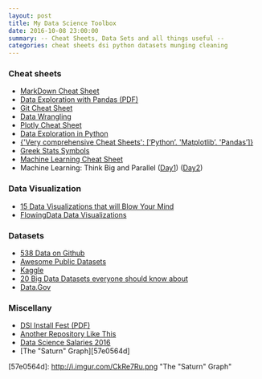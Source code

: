 ```yaml
---
layout: post
title: My Data Science Toolbox
date: 2016-10-08 23:00:00
summary: -- Cheat Sheets, Data Sets and all things useful --
categories: cheat sheets dsi python datasets munging cleaning
---
```


### Cheat sheets
+ [MarkDown Cheat Sheet][daa8bf2e]
+ [Data Exploration with Pandas (PDF)][765375b7]
+ [Git Cheat Sheet][5b59dee3]
+ [Data Wrangling][bf644cd9]
+ [Plotly Cheat Sheet][a0bc03de]
+ [Data Exploration in Python][5ef6cdbd]
+ [{'Very comprehensive Cheat Sheets': [‘Python’. 'Matplotlib’. 'Pandas’]}  ][61282ec4]
+ [Greek Stats Symbols][eb21dd19]
+ [Machine Learning Cheat Sheet][e85fc1d2]
+ Machine Learning: Think Big and Parallel ([Day1][46009404]) ([Day2][25db89c5])

[5b59dee3]: https://www.git-tower.com/blog/git-cheat-sheet/ "Git Cheat Sheet"
[daa8bf2e]: http://stationinthemetro.com/wp-content/uploads/2013/04/Markdown_Cheat_Sheet_v1-1.pdf "Markdown Cheat Sheet"
[765375b7]: /pdfs/DataEx_using_Pandas.pdf "Data Exploration using Pandas"
[bf644cd9]: https://github.com/ben519/DataWrangling/blob/master/Python/README.md "Data Wrangling"
[a0bc03de]: https://images.plot.ly/plotly-documentation/images/python_cheat_sheet.pdf "Plotly Cheat Sheet"
[5ef6cdbd]: https://www.analyticsvidhya.com/wp-content/uploads/2016/08/Data-Exploration-in-Python.pdf "Data Exploration in Python"
[61282ec4]: https://drive.google.com/drive/u/1/folders/0ByIrJAE4KMTtaGhRcXkxNHhmY2M "{'Very comprehensive Cheat Sheets': [‘Python’. 'Matplotlib’. 'Pandas’]}"
[eb21dd19]: http://www.rapidtables.com/math/symbols/Statistical_Symbols.htm "Greek Stats Symbols"
[e85fc1d2]: http://devzum.com/2015/06/best-machine-learning-cheat-sheets/ "Machine Learning Cheat Sheet"
[46009404]: https://www.cs.utexas.edu/~pingali/CS395T/2013fa/lectures/inderjit-day1.pdf "Day1"
[25db89c5]: https://www.cs.utexas.edu/~pingali/CS395T/2013fa/lectures/inderjit-day2.pdf "Day2"

### Data Visualization
+ [15 Data Visualizations that will Blow Your Mind][ec8ae7c9]
+ [FlowingData Data Visualizations][0f8cc95c]

[0f8cc95c]: http://flowingdata.com/ "FlowingData Data Visualizations"
[ec8ae7c9]: http://blog.udacity.com/2015/01/15-data-visualizations-will-blow-mind.html "15 Data Visualizations that will Blow Your Mind"

### Datasets
+ [538 Data on Github][f6738410]
+ [Awesome Public Datasets][4795b88c]
+ [Kaggle][56bee817]
+ [20 Big Data Datasets everyone should know about][8ae7b356]
+ [Data.Gov][fa181133]

[56bee817]:https://www.kaggle.com/datasets "Kaggle"
[4795b88c]:https://github.com/caesar0301/awesome-public-datasets "Awesome Public Datasets"
[f6738410]:https://github.com/fivethirtyeight/data "538 Data on Github"
[8ae7b356]:http://www.smartdatacollective.com/bernardmarr/235366/big-data-20-free-big-data-sources-everyone-should-know "20 Big Data Datasets everyone should know about"
[fa181133]: https://www.data.gov/ "Data.Gov"

### Miscellany
+ [DSI Install Fest (PDF)][6e1ab8cc]
+ [Another Repository Like This][61b998a9]
+ [Data Science Salaries 2016][1f65aa36]
+ [The "Saturn" Graph][57e0564d]

[6e1ab8cc]: /pdfs/installfest_readme.pdf "GA-DSI-INSTALLFEST"
[61b998a9]: https://www.analyticsvidhya.com/blog/2016/09/most-active-data-scientists-free-books-notebooks-tutorials-on-github/ "Another Repository Like This"
[1f65aa36]: http://www.burtchworks.com/files/2016/04/Burtch-Works-Study_DS-2016-webinar-to-share.pdf "Data Science Salaries 2016"
[57e0564d]: http://i.imgur.com/CkRe7Ru.png "The "Saturn" Graph"
